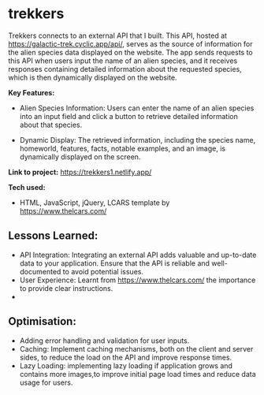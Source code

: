 # trekkers
Trekkers connects to an external API that I built. This API, hosted at https://galactic-trek.cyclic.app/api/, serves as the source of information for the alien species data displayed on the website. The app sends requests to this API when users input the name of an alien species, and it receives responses containing detailed information about the requested species, which is then dynamically displayed on the website.

**Key Features:**

- Alien Species Information: Users can enter the name of an alien species into an input field and click a button to retrieve detailed information about that species.

- Dynamic Display: The retrieved information, including the species name, homeworld, features, facts, notable examples, and an image, is dynamically displayed on the screen.

**Link to project:** 
https://trekkers1.netlify.app/

**Tech used:** 
- HTML, JavaScript, jQuery, LCARS template by https://www.thelcars.com/

## Lessons Learned:

- API Integration: Integrating an external API adds valuable and up-to-date data to your application. Ensure that the API is reliable and well-documented to avoid potential issues.
- User Experience: Learnt from  https://www.thelcars.com/ the importance to provide clear instructions. 
- 
## Optimisation:
- Adding error handling and validation for user inputs.
- Caching: Implement caching mechanisms, both on the client and server sides, to reduce the load on the API and improve response times.
- Lazy Loading: implementing lazy loading if application grows and contains more images,to improve initial page load times and reduce data usage for users.
